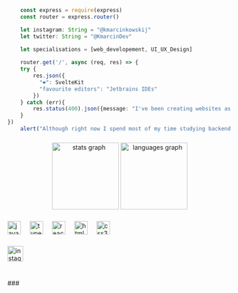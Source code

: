 ```about_me.ts
    const express = require(express)
    const router = express.router()

    let instagram: String = "@kmarcinkowskij"
    let twitter: String = "@KmarcinDev"
    
    let specialisations = [web_developement, UI_UX_Design]

    router.get('/', async (req, res) => {
    try {
        res.json({
          "❤": SvelteKit
          "favourite editors": "Jetbrains IDEs"
        })
    } catch (err){
        res.status(400).json({message: "I've been creating websites as a freelance frontend developer for nearly 4 years"})
    }
})
    alert("Although right now I spend most of my time studying backend developement")

```

###

<div align="center">
  <img src="https://github-readme-stats.vercel.app/api?username=kmarcinkowskij&hide_title=false&hide_rank=false&show_icons=true&include_all_commits=true&count_private=true&disable_animations=false&theme=dracula&locale=en&hide_border=false" height="150" alt="stats graph"  />
  <img src="https://github-readme-stats.vercel.app/api/top-langs?username=kmarcinkowskij&locale=en&hide_title=false&layout=compact&card_width=320&langs_count=5&theme=dracula&hide_border=false" height="150" alt="languages graph"  />
</div>

###

<div align="left">
  <img src="https://cdn.jsdelivr.net/gh/devicons/devicon/icons/javascript/javascript-original.svg" height="30" alt="javascript logo"  />
  <img width="12" />
  <img src="https://cdn.jsdelivr.net/gh/devicons/devicon/icons/typescript/typescript-original.svg" height="30" alt="typescript logo"  />
  <img width="12" />
  <img src="https://cdn.jsdelivr.net/gh/devicons/devicon/icons/react/react-original.svg" height="30" alt="react logo"  />
  <img width="12" />
  <img src="https://cdn.jsdelivr.net/gh/devicons/devicon/icons/html5/html5-original.svg" height="30" alt="html5 logo"  />
  <img width="12" />
  <img src="https://cdn.jsdelivr.net/gh/devicons/devicon/icons/svelte/svelte-original.svg" height="30" alt="css3 logo"  />

</div>

###

<div align="left">
    <a href="https://www.instagram.com/kmarcinkowskj/">
  <img src="https://img.shields.io/static/v1?message=Instagram&logo=instagram&label=&color=E4405F&logoColor=white&labelColor=&style=for-the-badge" height="35" alt="instagram logo"  />
    </a>
</div>

###

<br clear="both">
###
                    
          
          
                                                                   
